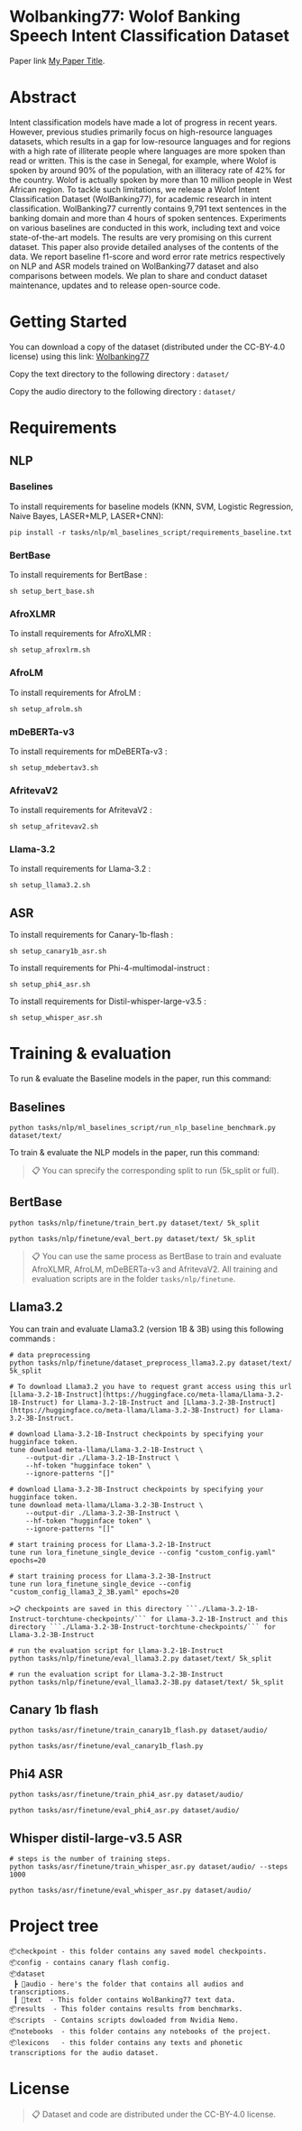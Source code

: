 # Wolbanking77: Wolof Banking Speech Intent Classification Dataset

Paper link [My Paper Title](https://arxiv.org/). 

# Abstract
Intent classification models have made a lot of progress in recent years. However, previous studies primarily focus on high-resource languages datasets, which results in a gap for low-resource languages and for regions with a high rate of illiterate people where languages are more spoken than read or written. This is the case in Senegal, for example, where Wolof is spoken by around 90\% of the population, with an illiteracy rate of 42\% for the country. Wolof is actually spoken by more than 10 million people in West African region. To tackle such limitations, we release a Wolof Intent Classification Dataset (WolBanking77), for academic research in intent classification. WolBanking77 currently contains 9,791 text sentences in the banking domain and more than 4 hours of spoken sentences. Experiments on various baselines are conducted in this work, including text and voice state-of-the-art models. The results are very promising on this current dataset. This paper also provide detailed analyses of the contents of the data. We report baseline f1-score and word error rate metrics respectively on NLP and ASR models trained on WolBanking77 dataset and also comparisons between models. We plan to share and conduct dataset maintenance, updates and to release open-source code.

# Getting Started
You can download a copy of the dataset (distributed under the CC-BY-4.0 license) using this link: [Wolbanking77](https://kaggle.com/datasets/6f4251e190df4bb2c531856486d30b80c619155d2906f8fb3cd4448477a901b9)

Copy the text directory to the following directory : ```dataset/```

Copy the audio directory to the following directory : ```dataset/```


# Requirements
## NLP
### Baselines

To install requirements for baseline models (KNN, SVM, Logistic Regression, Naive Bayes, LASER+MLP, LASER+CNN):

```setup
pip install -r tasks/nlp/ml_baselines_script/requirements_baseline.txt
```


### BertBase

To install requirements for BertBase :

```setup
sh setup_bert_base.sh
```

### AfroXLMR

To install requirements for AfroXLMR :

```setup
sh setup_afroxlrm.sh
```

### AfroLM

To install requirements for AfroLM :

```setup
sh setup_afrolm.sh
```

### mDeBERTa-v3

To install requirements for mDeBERTa-v3 :

```setup
sh setup_mdebertav3.sh
```

### AfritevaV2

To install requirements for AfritevaV2 :

```setup
sh setup_afritevav2.sh
```

### Llama-3.2

To install requirements for Llama-3.2 :

```setup
sh setup_llama3.2.sh
```

## ASR

To install requirements for Canary-1b-flash :

```setup
sh setup_canary1b_asr.sh
```

To install requirements for Phi-4-multimodal-instruct :

```setup
sh setup_phi4_asr.sh
```

To install requirements for Distil-whisper-large-v3.5 :

```setup
sh setup_whisper_asr.sh
```

# Training & evaluation

To run & evaluate the Baseline models in the paper, run this command:

## Baselines
```Run
python tasks/nlp/ml_baselines_script/run_nlp_baseline_benchmark.py dataset/text/
```

To train & evaluate the NLP models in the paper, run this command:
>📋  You can sprecify the corresponding split to run (5k_split or full).

## BertBase
```Train
python tasks/nlp/finetune/train_bert.py dataset/text/ 5k_split
```

```Evaluate
python tasks/nlp/finetune/eval_bert.py dataset/text/ 5k_split
```

>📋 You can use the same process as BertBase to train and evaluate AfroXLMR, AfroLM, mDeBERTa-v3 and AfritevaV2. All training and evaluation scripts are in the folder ```tasks/nlp/finetune```.

## Llama3.2

You can train and evaluate Llama3.2 (version 1B & 3B) using this following commands :
```Train
# data preprocessing
python tasks/nlp/finetune/dataset_preprocess_llama3.2.py dataset/text/ 5k_split

# To download Llama3.2 you have to request grant access using this url [Llama-3.2-1B-Instruct](https://huggingface.co/meta-llama/Llama-3.2-1B-Instruct) for Llama-3.2-1B-Instruct and [Llama-3.2-3B-Instruct](https://huggingface.co/meta-llama/Llama-3.2-3B-Instruct) for Llama-3.2-3B-Instruct.

# download Llama-3.2-1B-Instruct checkpoints by specifying your hugginface token.
tune download meta-llama/Llama-3.2-1B-Instruct \
    --output-dir ./Llama-3.2-1B-Instruct \
    --hf-token "hugginface token" \
    --ignore-patterns "[]"

# download Llama-3.2-3B-Instruct checkpoints by specifying your hugginface token.
tune download meta-llama/Llama-3.2-3B-Instruct \
    --output-dir ./Llama-3.2-3B-Instruct \
    --hf-token "hugginface token" \
    --ignore-patterns "[]"

# start training process for Llama-3.2-1B-Instruct
tune run lora_finetune_single_device --config "custom_config.yaml" epochs=20

# start training process for Llama-3.2-3B-Instruct
tune run lora_finetune_single_device --config "custom_config_llama3_2_3B.yaml" epochs=20

```

```Evaluate
>📋 checkpoints are saved in this directory ```./Llama-3.2-1B-Instruct-torchtune-checkpoints/``` for Llama-3.2-1B-Instruct and this directory ```./Llama-3.2-3B-Instruct-torchtune-checkpoints/``` for Llama-3.2-3B-Instruct

# run the evaluation script for Llama-3.2-1B-Instruct
python tasks/nlp/finetune/eval_llama3.2.py dataset/text/ 5k_split

# run the evaluation script for Llama-3.2-3B-Instruct
python tasks/nlp/finetune/eval_llama3.2-3B.py dataset/text/ 5k_split
```

## Canary 1b flash

```Train
python tasks/asr/finetune/train_canary1b_flash.py dataset/audio/
```

```Evaluate
python tasks/asr/finetune/eval_canary1b_flash.py
```

## Phi4 ASR

```Train
python tasks/asr/finetune/train_phi4_asr.py dataset/audio/
```

```Evaluate
python tasks/asr/finetune/eval_phi4_asr.py dataset/audio/
```

## Whisper distil-large-v3.5 ASR

```Train
# steps is the number of training steps.
python tasks/asr/finetune/train_whisper_asr.py dataset/audio/ --steps 1000
```

```Evaluate
python tasks/asr/finetune/eval_whisper_asr.py dataset/audio/
```


# Project tree

```
📦checkpoint - this folder contains any saved model checkpoints.
📦config - contains canary flash config.
📦dataset
 ┣ 📂audio - here's the folder that contains all audios and transcriptions.
 ┃ 📂text  - This folder contains WolBanking77 text data.
📦results  - This folder contains results from benchmarks.
📦scripts  - Contains scripts dowloaded from Nvidia Nemo.
📦notebooks	- this folder contains any notebooks of the project.
📦lexicons	- this folder contains any texts and phonetic transcriptions for the audio dataset.
```


# License

>📋 Dataset and code are distributed under the CC-BY-4.0 license.
